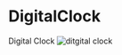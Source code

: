 # DigitalClock
Digital Clock 
![ditgital clock](https://user-images.githubusercontent.com/29798155/115161278-42caa180-a0b6-11eb-9569-9746d3c42fcd.gif)
